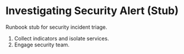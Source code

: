 # Investigating Security Alert (Stub)

Runbook stub for security incident triage.

1. Collect indicators and isolate services.
2. Engage security team.
